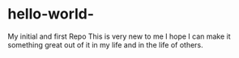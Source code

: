 # hello-world-
My initial and first Repo 
This is very new to me I hope I can make it something great out of it in my life and in the life of others.
